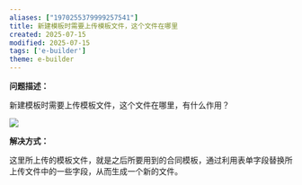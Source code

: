 ```yaml
---
aliases: ["1970255379999257541"]
title: 新建模板时需要上传模板文件，这个文件在哪里
created: 2025-07-15
modified: 2025-07-15
tags: ['e-builder']
theme: e-builder
---
```


**问题描述：**

新建模板时需要上传模板文件，这个文件在哪里，有什么作用？

![](https://myhelpdoc.oss-cn-heyuan.aliyuncs.com/mdimages/666cfd7aa900becf09dd5456191f8a84.jpg)

**解决方式：**

这里所上传的模板文件，就是之后所要用到的合同模板，通过利用表单字段替换所上传文件中的一些字段，从而生成一个新的文件。

